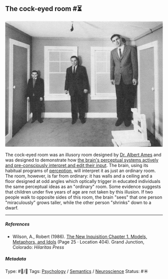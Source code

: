 ## The cock-eyed room  #⏳

![7E716B29-84F5-450C-B9C7-ADD8214B18EB.jpeg](%E2%9A%99%EF%B8%8F%20Tools/%F0%9F%93%B8%20Images/7E716B29-84F5-450C-B9C7-ADD8214B18EB.jpeg)

The cock-eyed room was an illusory room designed by [Dr. Albert Ames]() and was designed to demonstrate how [the brain's perceptual systems actively and pre-consciously interpret and edit their input](The%20brain's%20perceptual%20systems%20actively%20and%20pre-consciously%20interpret%20and%20edit%20their%20input.md). The brain, using its habitual programs of [perception](Perception.md), will interpret it as just an ordinary room. The room, however, is far from ordinary: it has walls and a ceiling and a floor designed at odd angles which optically trigger in educated individuals the same perceptual ideas as an "ordinary" room. Some evidence suggests that children under five years of age are not taken by this illusion. If two people walk to opposite sides of this room, the brain "sees" that one person "miraculously" grows taller, while the other person "shrinks" down to a dwarf.

---

##### References

* Wilson, A., Robert (1986). [The New Inquisition Chapter 1. Models, Metaphors, and Idols](The%20New%20Inquisition%20Chapter%201.%20Models,%20Metaphors,%20and%20Idols.md) (Page 25 · Location 404). Grand Junction, Colorado: *Hilaritas Press*

##### Metadata

Type: #🔵/🔵 
Tags: [Psychology](Psychology.md) / [Semantics](Semantics.md) / [Neuroscience](Neuroscience.md) 
Status: #☀️ 
